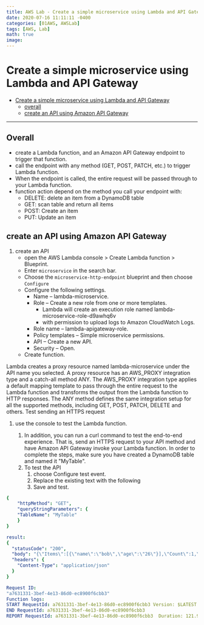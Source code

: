 ```yaml
---
title: AWS Lab - Create a simple microservice using Lambda and API Gateway
date: 2020-07-16 11:11:11 -0400
categories: [01AWS, AWSLab]
tags: [AWS, Lab]
math: true
image:
---
```




# Create a simple microservice using Lambda and API Gateway

- [Create a simple microservice using Lambda and API Gateway](#create-a-simple-microservice-using-lambda-and-api-gateway)
  - [overall](#overall)
  - [create an API using Amazon API Gateway](#create-an-api-using-amazon-api-gateway)

---

## Overall

- create a Lambda function, and an Amazon API Gateway endpoint to trigger that function.
- call the endpoint with any method (GET, POST, PATCH, etc.) to trigger Lambda function.
- When the endpoint is called, the entire request will be passed through to your Lambda function.
- function action depend on the method you call your endpoint with:
   - DELETE: delete an item from a DynamoDB table
   - GET: scan table and return all items
   - POST: Create an item
   - PUT: Update an item

## create an API using Amazon API Gateway

1. create an API
   - open the AWS Lambda console > Create Lambda function > Blueprint.
   - Enter `microservice` in the search bar.
   - Choose the `microservice-http-endpoint` blueprint and then choose `Configure`
   - Configure the following settings.
     - Name – lambda-microservice.
     - Role – Create a new role from one or more templates.
       - Lambda will create an execution role named lambda-microservice-role-d9awhq6v
       - with permission to upload logs to Amazon CloudWatch Logs.
     - Role name – lambda-apigateway-role.
     - Policy templates – Simple microservice permissions.
     - API – Create a new API.
     - Security – Open.
   - Create function.

Lambda creates a proxy resource named lambda-microservice under the API name you selected.
A proxy resource has an AWS_PROXY integration type and a catch-all method ANY. The AWS_PROXY integration type applies a default mapping template to pass through the entire request to the Lambda function and transforms the output from the Lambda function to HTTP responses. The ANY method defines the same integration setup for all the supported methods, including GET, POST, PATCH, DELETE and others.
Test sending an HTTPS request

1. use the console to test the Lambda function.

   1. In addition, you can run a curl command to test the end-to-end experience. That is, send an HTTPS request to your API method and have Amazon API Gateway invoke your Lambda function. In order to complete the steps, make sure you have created a DynamoDB table and named it "MyTable".
   2. To test the API
      1. choose Configure test event.
      2. Replace the existing text with the following
      3. Save and test.

```YAML
{
	"httpMethod": "GET",
	"queryStringParameters": {
	"TableName": "MyTable"
    }
}

result:
{
  "statusCode": "200",
  "body": "{\"Items\":[{\"name\":\"bob\",\"age\":\"26\"}],\"Count\":1,\"ScannedCount\":1}",
  "headers": {
    "Content-Type": "application/json"
  }
}

Request ID:
"a7631331-3bef-4e13-86d0-ec8900f6cbb3"
Function logs:
START RequestId: a7631331-3bef-4e13-86d0-ec8900f6cbb3 Version: $LATEST
END RequestId: a7631331-3bef-4e13-86d0-ec8900f6cbb3
REPORT RequestId: a7631331-3bef-4e13-86d0-ec8900f6cbb3	Duration: 121.95 ms	Billed Duration: 200 ms	Memory Size: 512 MB	Max Memory Used: 89 MB
```
